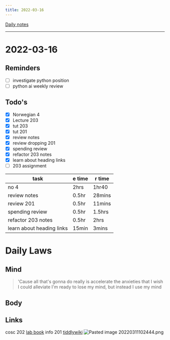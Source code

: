 ```yaml
---
title: 2022-03-16
---
```

[Daily notes](content/notes/daily-notes.md)

---

# 2022-03-16
## Reminders
- [ ] investigate python position 
- [ ] python ai weekly review

## Todo's
- [x] Norwegian 4
- [x] Lecture 203
- [x] tut 203
- [x] tut 201
- [x] review notes
- [x] review dropping 201
- [x] spending review
- [x] refactor 203 notes
- [x] learn about heading links
- [ ] 203 assignment

| task                      | e time | r time |
| --------------------------| ------ | -------|
| no   4                    | 2hrs   | 1hr40  |
| review notes              | 0.5hr  | 28mins |
| review 201                | 0.5hr  | 11mins |
| spending review           | 0.5hr  | 1.5hrs |
| refactor 203 notes        | 0.5hr  | 2hrs   |
| learn about heading links | 15min  | 3mins  |

# Daily Laws
## Mind
> 'Cause all that's gonna do really is accelerate the anxieties that I wish I could alleviate
> I'm ready to lose my mind, but instead I use my mind

## Body

## Links
cosc 202 [lab book](https://cosc202.cspages.otago.ac.nz/lab-book/COSC202LabBook.pdf)
info 201 [tiddlywiki](https://isgb.otago.ac.nz/infosci/INFO201/labs_release/raw/master/output/info201_labs.html#%2FLabs%2FLab%2002%2FLab%202%3A%20Git%20and%20GitBucket:%5B%5B%2FLabs%2FLab%2002%2FLab%202%3A%20Git%20and%20GitBucket%5D%5D)
![Pasted image 20220311102444.png](None)